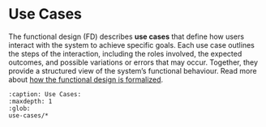 # Use Cases

The functional design (FD) describes **use cases** that define how users interact
with the system to achieve specific goals. Each use case outlines the steps of
the interaction, including the roles involved, the expected outcomes, and
possible variations or errors that may occur. Together, they provide a
structured view of the system’s functional behaviour. Read more about
[how the functional design is formalized](./about).


```{toctree}
:caption: Use Cases:
:maxdepth: 1
:glob:
use-cases/*
```
